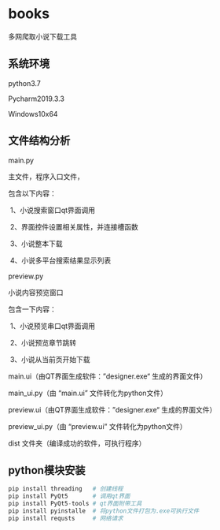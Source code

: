 # books
多网爬取小说下载工具

## 系统环境

python3.7

Pycharm2019.3.3

Windows10x64

## 文件结构分析

main.py

主文件，程序入口文件，

包含以下内容：

​	1、小说搜索窗口qt界面调用

​	2、界面控件设置相关属性，并连接槽函数

​	3、小说整本下载

​	4、小说多平台搜索结果显示列表

preview.py

小说内容预览窗口

包含一下内容：

​	1、小说预览串口qt界面调用

​	2、小说预览章节跳转

​	3、小说从当前页开始下载

main.ui（由QT界面生成软件：”designer.exe“ 生成的界面文件）

main_ui.py（由 “main.ui” 文件转化为python文件）

preview.ui（由QT界面生成软件：”designer.exe“ 生成的界面文件）

preview_ui.py（由 “preview.ui” 文件转化为python文件）

dist 文件夹（编译成功的软件，可执行程序）



## python模块安装

```python
pip install threading	# 创建线程
pip install PyQt5		# 调用qt界面
pip install PyQt5-tools	# qt界面附带工具
pip install pyinstalle	# 将python文件打包为.exe可执行文件
pip install requsts		# 网络请求

```

